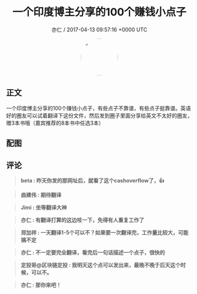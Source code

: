 <h1 align="center">一个印度博主分享的100个赚钱小点子</h1>
<p align="center">
    <a>亦仁 / 2017-04-13 09:57:16 &#43;0000 UTC</a>
</p>

<div align="center">
    <img src="https://images.zsxq.com/Fn3NQqCN8nuGF86yZPXSbEsl0mb3?e=1590940799&amp;token=kIxbL07-8jAj8w1n4s9zv64FuZZNEATmlU_Vm6zD:pfbNc8W3hS0oYG_hyXXh_rHMHuc=" width="100" height="100" style="border:1px solid;border-radius:50%; color:#ffffff"/>
</div>

## 正文

<div>
一个印度博主分享的100个赚钱小点子，有些点子不靠谱，有些点子挺靠谱。英语好的圈友可以试着翻译下这份文件，然后发到圈子里面分享给英文不太好的圈友，赠3本书哦（嘉宾推荐的8本书中任选3本）
</div>

## 配图
<div class="image" align="center">

</div>

## 评论

<div align="left">
<div>

<blockquote >
<span> <strong>beta : 昨天你发的那网址后，就看了这个cashoverflow了，👍 </strong></span>
</blockquote>

<blockquote >
<span> <strong>曲建伟 : 期待翻译 </strong></span>
</blockquote>

<blockquote >
<span> <strong>Jimi : 坐等翻译大神 </strong></span>
</blockquote>

<blockquote >
<span> <strong>亦仁 : 有翻译打算的这边吱一下，免得有人重复工作了 </strong></span>
</blockquote>

<blockquote >
<span> <strong>郑加祥 : 一天翻译1-5个可以不？如果要一次翻译完，工作量比较大，可能搞不定 </strong></span>
</blockquote>

<blockquote >
<span> <strong>亦仁 : 不一定要完全翻译，看完后一句话描述一个点子，很快的 </strong></span>
</blockquote>

<blockquote >
<span> <strong>定投哥@区块链定投 : 我明天这个点可以发出来，最晚不晚于后天这个时候，可以不。 </strong></span>
</blockquote>

<blockquote >
<span> <strong>亦仁 : 那你来吧！ </strong></span>
</blockquote>

</div>
</div>